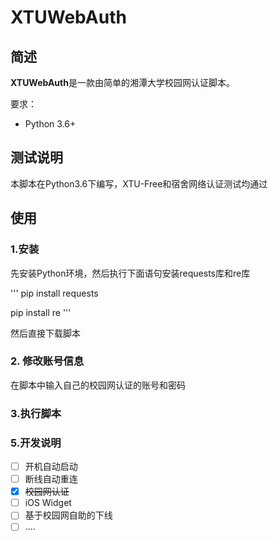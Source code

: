 # XTUWebAuth

## 简述

**XTUWebAuth**是一款由简单的湘潭大学校园网认证脚本。

要求：

* Python 3.6+

## 测试说明

本脚本在Python3.6下编写，XTU-Free和宿舍网络认证测试均通过

## 使用

### 1.安装

先安装Python环境，然后执行下面语句安装requests库和re库

'''
pip install requests

pip install re
'''

然后直接下载脚本

### 2. 修改账号信息

在脚本中输入自己的校园网认证的账号和密码

### 3.执行脚本

### 5.开发说明

- [ ] 开机自动启动
- [ ] 断线自动重连
- [x] ~~校园网认证~~
- [ ] iOS Widget
- [ ] 基于校园网自助的下线
- [ ] ....
